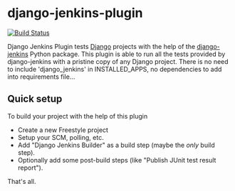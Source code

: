 # django-jenkins-plugin
[![Build Status](https://travis-ci.org/evili/django-jenkins-plugin.svg?branch=master)](https://travis-ci.org/evili/django-jenkins-plugin)

Django Jenkins Plugin tests [Django](https://www.djangoproject.com/)
projects with the help of the
[django-jenkins](https://pypi.python.org/pypi/django-jenkins/)
Python package. This plugin is able to run all the tests provided by
django-jenkins with a pristine copy of any Django project. There is no
need to include 'django\_jenkins' in INSTALLED\_APPS, no dependencies to
add into requirements file...

## Quick setup

To build your project with the help of this plugin

 * Create a new Freestyle project
 * Setup your SCM, polling, etc.
 * Add "Django Jenkins Builder" as a build step (maybe the *only* build
   step).
 * Optionally add some post-build steps (like "Publish JUnit test
 result report").

That's all.
